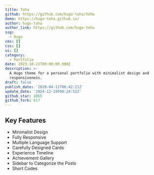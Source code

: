 ```yaml
---
title: Toha
github: https://github.com/hugo-toha/toha
demo: https://hugo-toha.github.io/
author: hugo-toha
author_link: https://github.com/hugo-toha
ssg:
  - Hugo
cms: []
css: []
ui: []
category:
  - Portfolio
date: 2023-10-21T00:00:00.000Z
description: >-
  A Hugo theme for a personal portfolio with minimalist design and
  responsiveness.
draft: false
publish_date: '2020-04-11T06:42:21Z'
update_date: '2024-12-19T08:24:52Z'
github_star: 1065
github_fork: 617
---
```

## Key Features

- Minimalist Design
- Fully Responsive
- Multiple Language Support
- Carefully Designed Cards
- Experience Timeline
- Achievement Gallery
- Sidebar to Categorize the Posts
- Short Codes
